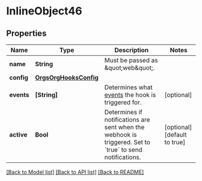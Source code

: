 # InlineObject46

## Properties
Name | Type | Description | Notes
------------ | ------------- | ------------- | -------------
**name** | **String** | Must be passed as \&quot;web\&quot;. | 
**config** | [**OrgsOrgHooksConfig**](OrgsOrgHooksConfig.md) |  | 
**events** | **[String]** | Determines what [events](https://docs.github.com/enterprise-server@3.0/webhooks/event-payloads) the hook is triggered for. | [optional] 
**active** | **Bool** | Determines if notifications are sent when the webhook is triggered. Set to &#x60;true&#x60; to send notifications. | [optional] [default to true]

[[Back to Model list]](../README.md#documentation-for-models) [[Back to API list]](../README.md#documentation-for-api-endpoints) [[Back to README]](../README.md)


